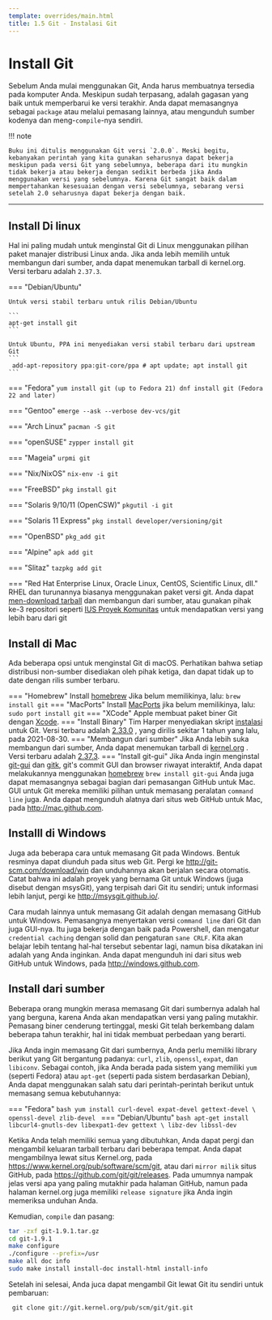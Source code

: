 ```yaml
---
template: overrides/main.html
title: 1.5 Git - Instalasi Git
---
```


# Install Git

Sebelum Anda mulai menggunakan Git, Anda harus membuatnya tersedia pada komputer Anda. Meskipun sudah terpasang, adalah gagasan yang baik untuk memperbarui ke versi terakhir. Anda dapat memasangnya sebagai `package` atau melalui pemasang lainnya, atau mengunduh sumber kodenya dan meng-`compile`-nya sendiri.

!!! note

	Buku ini ditulis menggunakan Git versi `2.0.0`. Meski begitu, kebanyakan perintah yang kita gunakan seharusnya dapat bekerja meskipun pada versi Git yang sebelumnya, beberapa dari itu mungkin tidak bekerja atau bekerja dengan sedikit berbeda jika Anda menggunakan versi yang sebelumnya. Karena Git sangat baik dalam mempertahankan kesesuaian dengan versi sebelumnya, sebarang versi setelah 2.0 seharusnya dapat bekerja dengan baik.
___

## Install Di linux

Hal ini paling mudah untuk menginstal Git di Linux menggunakan pilihan paket manajer distribusi Linux anda. Jika anda lebih memilih untuk membangun dari sumber, anda dapat menemukan tarball di kernel.org. Versi terbaru adalah `2.37.3`.

=== "Debian/Ubuntu"

	Untuk versi stabil terbaru untuk rilis Debian/Ubuntu

	```
	apt-get install git
	```

	Untuk Ubuntu, PPA ini menyediakan versi stabil terbaru dari upstream Git 
	```
	 add-apt-repository ppa:git-core/ppa # apt update; apt install git
	```

=== "Fedora"
	```
	 yum install git (up to Fedora 21)
	 dnf install git (Fedora 22 and later)
	```

=== "Gentoo"
	```
	emerge --ask --verbose dev-vcs/git
	```

=== "Arch Linux"
	```
	pacman -S git
	```
	
=== "openSUSE"
	```
	zypper install git
	```

=== "Mageia"
	```
	urpmi git
	```

=== "Nix/NixOS"
	```
	nix-env -i git
	```

=== "FreeBSD"
	```
	pkg install git
	```

=== "Solaris 9/10/11 (OpenCSW)"
	```
	pkgutil -i git
	```

=== "Solaris 11 Express"
	```
	pkg install developer/versioning/git
	```

=== "OpenBSD"
	```
	pkg_add git
	```
	
=== "Alpine"
	```
	apk add git
	```

=== "Slitaz"
	```
	tazpkg add git
	```
	
=== "Red Hat Enterprise Linux, Oracle Linux, CentOS, Scientific Linux, dll."
	RHEL dan turunannya biasanya menggunakan paket versi git. Anda dapat [men-download tarball](https://www.kernel.org/pub/software/scm/git/) dan membangun dari sumber, atau gunakan pihak ke-3 repositori seperti [IUS Proyek Komunitas](https://ius.io/) untuk mendapatkan versi yang lebih baru dari git

## Install di Mac

Ada beberapa opsi untuk menginstal Git di macOS. Perhatikan bahwa setiap distribusi non-sumber disediakan oleh pihak ketiga, dan dapat tidak up to date dengan rilis sumber terbaru.

=== "Homebrew"
	Install [homebrew](https://brew.sh/) Jika belum memilikinya, lalu:
	```
	brew install git
	```
=== "MacPorts"
	Install [MacPorts](https://www.macports.org/) jika belum memilikinya, lalu:
	```
	sudo port install git
	```
=== "XCode"
	Apple membuat paket biner Git dengan [Xcode](https://developer.apple.com/xcode/). 
=== "Install Binary"
	Tim Harper menyediakan skript [instalasi](https://sourceforge.net/projects/git-osx-installer/) untuk Git. Versi terbaru adalah [2.33.0](https://www.kernel.org/pub/software/scm/git/git-2.37.3.tar.gz) , yang dirilis sekitar 1 tahun yang lalu, pada 2021-08-30.
=== "Membangun dari sumber"
	Jika Anda lebih suka membangun dari sumber, Anda dapat menemukan tarball di [kernel.org](https://www.kernel.org/pub/software/scm/git/) . Versi terbaru adalah [2.37.3](https://www.kernel.org/pub/software/scm/git/git-2.37.3.tar.gz).
=== "Install git-gui"
	Jika Anda ingin menginstal [git-gui](https://git-scm.com/docs/git-gui/) dan [gitk](https://git-scm.com/docs/gitk/), git's commit GUI dan browser riwayat interaktif, Anda dapat melakukannya menggunakan [homebrew](https://brew.sh/)
	```
	brew install git-gui
	```
Anda juga dapat memasangnya sebagai bagian dari pemasangan GitHub untuk Mac. GUI untuk Git mereka memiliki pilihan untuk memasang peralatan `command line` juga. Anda dapat mengunduh alatnya dari situs web GitHub untuk Mac, pada http://mac.github.com.

## Installl di Windows

Juga ada beberapa cara untuk memasang Git pada Windows. Bentuk resminya dapat diunduh pada situs web Git. Pergi ke http://git-scm.com/download/win dan unduhannya akan berjalan secara otomatis. Catat bahwa ini adalah proyek yang bernama Git untuk Windows (juga disebut dengan msysGit), yang terpisah dari Git itu sendiri; untuk informasi lebih lanjut, pergi ke http://msysgit.github.io/.

Cara mudah lainnya untuk memasang Git adalah dengan memasang GitHub untuk Windows. Pemasangnya menyertakan versi `command line` dari Git dan juga GUI-nya. Itu juga bekerja dengan baik pada Powershell, dan mengatur `credential caching` dengan solid dan pengaturan `sane CRLF`. Kita akan belajar lebih tentang hal-hal tersebut sebentar lagi, namun bisa dikatakan ini adalah yang Anda inginkan. Anda dapat mengunduh ini dari situs web GitHub untuk Windows, pada http://windows.github.com.

## Install dari sumber

Beberapa orang mungkin merasa memasang Git dari sumbernya adalah hal yang berguna, karena Anda akan mendapatkan versi yang paling mutakhir. Pemasang biner cenderung tertinggal, meski Git telah berkembang dalam beberapa tahun terakhir, hal ini tidak membuat perbedaan yang berarti.

Jika Anda ingin memasang Git dari sumbernya, Anda perlu memiliki library berikut yang Git bergantung padanya: `curl`, `zlib`, `openssl`, `expat`, dan `libiconv`. Sebagai contoh, jika Anda berada pada sistem yang memiliki `yum` (seperti Fedora) atau `apt-get` (seperti pada sistem berdasarkan Debian), Anda dapat menggunakan salah satu dari perintah-perintah berikut untuk memasang semua kebutuhannya:

=== "Fedora"
	```bash
	yum install curl-devel expat-devel gettext-devel \
	  openssl-devel zlib-devel
	```
=== "Debian/Ubuntu"
	```bash
	apt-get install libcurl4-gnutls-dev libexpat1-dev gettext \
	  libz-dev libssl-dev
	```

Ketika Anda telah memiliki semua yang dibutuhkan, Anda dapat pergi dan mengambil keluaran tarball terbaru dari beberapa tempat. Anda dapat mengambilnya lewat situs Kernel.org, pada https://www.kernel.org/pub/software/scm/git, atau dari `mirror milik` situs GitHub, pada https://github.com/git/git/releases. Pada umumnya nampak jelas versi apa yang paling mutakhir pada halaman GitHub, namun pada halaman kernel.org juga memiliki `release signature` jika Anda ingin memeriksa unduhan Anda.

Kemudian, `compile` dan pasang:
```bash linenums="1"
tar -zxf git-1.9.1.tar.gz
cd git-1.9.1
make configure
./configure --prefix=/usr
make all doc info
sudo make install install-doc install-html install-info
```

Setelah ini selesai, Anda juca dapat mengambil Git lewat Git itu sendiri untuk pembaruan:
```
 git clone git://git.kernel.org/pub/scm/git/git.git
```

